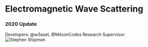 # Electromagnetic Wave Scattering
### 2020 Update
Developers: @w3aseL @MilsonCodes
Research Supervisor: ![Stephen Shipman](https://www.math.lsu.edu/~shipman/)